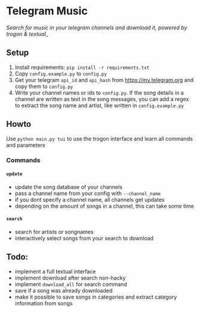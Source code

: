 # Telegram Music
_Search for music in your telegram channels and download it, powered by trogon & textual__

## Setup
1. Install requirements: `pip install -r requirements.txt`
2. Copy `config.example.py` to `config.py`
3. Get your telegram `api_id` and `api_hash` from https://my.telegram.org and copy them to `config.py`
4. Write your channel names or ids to `config.py`. If the song details in a channel are written as text in the song messages, you can add a regex to extract the song name and artist, like written in `config.example.py`

## Howto
Use `python main.py tui` to use the trogon interface and learn all commands and parameters

### Commands

#### `update`
- update the song database of your channels
- pass a channel name from your config with `--channel_name`
- if you dont specify a channel name, all channels get updates
- depending on the amount of songs in a channel, this can take some time

#### `search`
- search for artists or songnames
- interactively select songs from your search to download


## Todo:
- implement a full textual interface
- implement download after search non-hacky
- implement `download_all` for search command
- save if a song was already downloaded
- make it possible to save songs in categories and extract category information from songs
